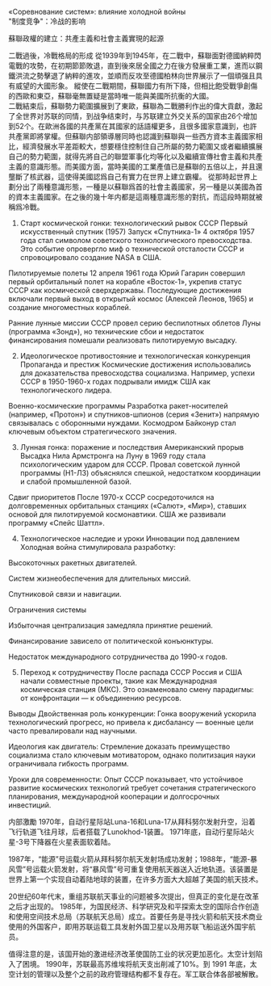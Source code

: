 «Соревнование систем»: влияние холодной войны  
"制度竞争"：冷战的影响

蘇聯政權的建立：共產主義和社會主義實現的起源

二戰過後，冷戰格局的形成
從1939年到1945年，在二戰中，蘇聯面對德國納粹閃電戰的攻勢，在初期節節敗退，直到後來居全國之力在後方發展重工業，進而以鋼鐵洪流之勢擊退了納粹的進攻，並順而反攻至德國柏林向世界展示了一個頑强且具有威望的大國形象。
縱使在二戰期間，蘇聯國力有所下降，但相比飽受戰爭創傷的西歐和東亞，蘇聯毫無置疑是當時唯一能與美國所抗衡的大國。  
二戰結束后，蘇聯勢力範圍擴展到了東歐，蘇聯為二戰勝利作出的偉大貢獻，激起了全世界对苏联的同情，到战争结束时，与苏联建立外交关系的国家由26个增加到52个。在歐洲各國的共產黨在其國家的話語權更多，且很多國家意識到，也許共產黨即將掌權。但蘇聯内部領導層同時也認識到蘇聯與一些西方資本主義國家相比，經濟發展水平差距較大，想要穩住控制住自己所屬的勢力範圍又或者繼續擴展自己的勢力範圍，就得先將自己的聯盟軍事化均等化以及繼續宣傳社會主義和共產主義的意識形態。而美國方面，當時美國的工業產值已是蘇聯的五倍以上，并且還壟斷了核武器，這使得美國認爲自己有實力在世界上建立霸權。
從那時起世界上劃分出了兩種意識形態，一種是以蘇聯爲首的社會主義國家，另一種是以美國為首的資本主義國家。在之後的幾十年内都是這兩種意識形態的對抗，而這段時期就被稱爲冷戰。


1. Старт космической гонки: технологический рывок СССР
Первый искусственный спутник (1957)
Запуск «Спутника-1» 4 октября 1957 года стал символом советского технологического превосходства. Это событие опровергло миф о технической отсталости СССР и спровоцировало создание NASA в США.

Пилотируемые полеты
12 апреля 1961 года Юрий Гагарин совершил первый орбитальный полет на корабле «Восток-1», укрепив статус СССР как космической сверхдержавы. Последующие достижения включали первый выход в открытый космос (Алексей Леонов, 1965) и создание многоместных кораблей.

Ранние лунные миссии
СССР провел серию беспилотных облетов Луны (программа «Зонд»), но технические сбои и недостаток финансирования помешали реализовать пилотируемую высадку.

2. Идеологическое противостояние и технологическая конкуренция
Пропаганда и престиж
Космические достижения использовались для доказательства превосходства социализма. Например, успехи СССР в 1950-1960-х годах подрывали имидж США как технологического лидера.

Военно-космические программы
Разработка ракет-носителей (например, «Протон») и спутников-шпионов (серия «Зенит») напрямую связывалась с оборонными нуждами. Космодром Байконур стал ключевым объектом стратегического значения.

3. Лунная гонка: поражение и последствия
Американский прорыв
Высадка Нила Армстронга на Луну в 1969 году стала психологическим ударом для СССР. Провал советской лунной программы (Н1-Л3) объяснялся спешкой, недостатком координации и слабой промышленной базой.

Сдвиг приоритетов
После 1970-х СССР сосредоточился на долговременных орбитальных станциях («Салют», «Мир»), ставших основой для пилотируемой космонавтики. США же развивали программу «Спейс Шаттл».

4. Технологическое наследие и уроки
Инновации под давлением
Холодная война стимулировала разработку:

Высокоточных ракетных двигателей.

Систем жизнеобеспечения для длительных миссий.

Спутниковой связи и навигации.

Ограничения системы

Избыточная централизация замедляла принятие решений.

Финансирование зависело от политической конъюнктуры.

Недостаток международного сотрудничества до 1990-х годов.

5. Переход к сотрудничеству
После распада СССР Россия и США начали совместные проекты, такие как Международная космическая станция (МКС). Это ознаменовало смену парадигмы: от конфронтации — к объединению ресурсов.

Выводы
Двойственная роль конкуренции:
Гонка вооружений ускорила технологический прогресс, но привела к дисбалансу — военные цели часто превалировали над научными.

Идеология как двигатель:
Стремление доказать преимущество социализма стало ключевым мотиватором, однако политизация науки ограничивала гибкость программ.

Уроки для современности:
Опыт СССР показывает, что устойчивое развитие космических технологий требует сочетания стратегического планирования, международной кооперации и долгосрочных инвестиций.

内部激勵
1970年，自动行星际站Luna-16和Luna-17从拜科努尔发射升空，沿着飞行轨道飞往月球，后者搭载了Lunokhod-1装置。 1971年底，自动行星际站火星-3号下降器在火星表面软着陆。

1987年，“能源”号运载火箭从拜科努尔航天发射场成功发射；1988年，“能源-暴风雪”号运载火箭发射，将“暴风雪”号可重复使用航天器送入近地轨道。该装置是世界上第一个实现自动着陆地球的装置，在许多方面大大超越了美国的航天技术。

20世纪60年代末，重组苏联航天事业的问题被多次提出，但真正的变化是在改革之后才出现的。 1985年，为国民经济、科学研究及和平探索太空的国际合作创造和使用空间技术总局（苏联航天总局）成立。首要任务是寻找火箭和航天技术商业使用的外国客户，即用苏联运载工具发射外国卫星以及用苏联飞船运送外国宇航员。

值得注意的是，该国开始的激进经济改革使国防工业的状况更加恶化。太空计划陷入了困境。 1990年，苏联最高苏维埃将航天支出削减了10%。到 1991 年底，太空计划的管理以及整个之前的政府管理结构都不复存在。军工联合体各部被解散。